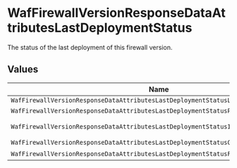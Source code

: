 # WafFirewallVersionResponseDataAttributesLastDeploymentStatus

The status of the last deployment of this firewall version.


## Values

| Name                                                                                 | Value                                                                                |
| ------------------------------------------------------------------------------------ | ------------------------------------------------------------------------------------ |
| `WafFirewallVersionResponseDataAttributesLastDeploymentStatusLessThanNilGreaterThan` | <nil>                                                                                |
| `WafFirewallVersionResponseDataAttributesLastDeploymentStatusPending`                | pending                                                                              |
| `WafFirewallVersionResponseDataAttributesLastDeploymentStatusInProgress`             | in progress                                                                          |
| `WafFirewallVersionResponseDataAttributesLastDeploymentStatusCompleted`              | completed                                                                            |
| `WafFirewallVersionResponseDataAttributesLastDeploymentStatusFailed`                 | failed                                                                               |